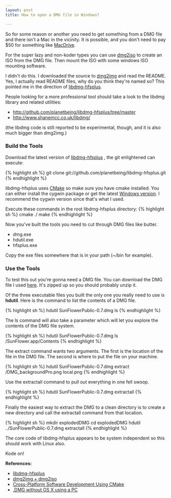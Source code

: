 ```yaml
--- 
layout: post
title: How to open a DMG file in Windows?

---
```

So for some reason or another you need to get something from a DMG file and there isn't a Mac in the vicinity.  It is possible, and you don't need to pay $50 for something like <a href="http://www.mediafour.com/products/macdrive/">MacDrive</a>.

For the super lazy and non-koder types you can use <a href="http://vu1tur.eu.org/tools/" >dmg2iso</a> to create an ISO from the DMG file.  Then mount the ISO with some windows ISO mounting software.

I didn't do this.  I downloaded the source to <a href="http://vu1tur.eu.org/tools/" >dmg2img</a> and read the README.  Yes, I actually read README files, why do you think they're named so?  This pointed me in the direction of <a href="http://github.com/planetbeing/libdmg-hfsplus">libdmg-hfsplus</a>.

People looking for a more professional tool should take a look to the libdmg library and related utilities:

- http://github.com/planetbeing/libdmg-hfsplus/tree/master
- http://www.shanemcc.co.uk/libdmg/

(the libdmg code is still reported to be experimental, though, and it is also much bigger than dmg2img.)

<h3>Build the Tools</h3>
Download the latest version of <a href="http://github.com/planetbeing/libdmg-hfsplus">libdmg-hfsplus</a> , the git enlightened can execute:

{% highlight sh %}
git clone git://github.com/planetbeing/libdmg-hfsplus.git
{% endhighlight %}

libdmg-hfsplus uses <a href="http://www.cmake.org/">CMake</a> so make sure you have cmake installed.  You can either install the cygwin package or get the latest <a href="http://www.cmake.org/cmake/resources/software.html">Windows version</a>.  I recommend the cygwin version since that's what I used.

Execute these commands in the root libdmg-hfsplus directory:
{% highlight sh %}
cmake ./
make
{% endhighlight %}

Now you've built the tools you need to cut through DMG files like butter.
<ul><li>dmg.exe</li><li>hdutil.exe</li><li>hfsplus.exe</li>
</ul>

Copy the exe files somewhere that is in your path (~/bin for example).

<h3>Use the Tools</h3>

To test this out you're gonna need a DMG file. You can download the DMG file I used <a href="http://sunflower.preenandprune.com/download.php">here</a>.  It's zipped up so you should probably unzip it.

Of the three executable files you built the only one you really need to use is <strong>hdutil</strong>.  Here is the command to list the contents of a DMG file.

{% highlight sh %}
hdutil SunFlowerPublic-0.7.dmg ls
{% endhighlight %}

The ls command will also take a parameter which will let you explore the contents of the DMG file system.

{% highlight sh %}
hdutil SunFlowerPublic-0.7.dmg ls /SunFlower.app/Contents
{% endhighlight %}

The extract command wants two arguments.  The first is the location of the file in the DMG file.  The second is where to put the file on your machine.

{% highlight sh %}
hdutil SunFlowerPublic-0.7.dmg extract /DMG_backgroundPro.png local.png
{% endhighlight %}

Use the extractall command to pull out everything in one fell swoop.

{% highlight sh %}
hdutil SunFlowerPublic-0.7.dmg extractall
{% endhighlight %}

Finally the easiest way to extract the DMG to a clean directory is to create a new directory and call the extractall command from that location.

{% highlight sh %}
mkdir explodedDMG
cd explodedDMG
hdutil ../SunFlowerPublic-0.7.dmg extractall
{% endhighlight %}

The core code of libdmg-hfsplus appears to be system independent so this should work with Linux also.

Kode on!

<strong>References:</strong>
<ul><li><a href="http://github.com/planetbeing/libdmg-hfsplus">libdmg-hfsplus</a></li><li><a href="http://vu1tur.eu.org/tools/" > dmg2img + dmg2iso</a> </li><li><a href="http://www.linuxjournal.com/node/6700/print">Cross-Platform Software Development Using CMake</a></li>
<li><a href="http://www.computing.net/answers/mac/dmg-without-os-x-using-a-pc/10311.html">.DMG without OS X using a PC</a></li>
</ul>
